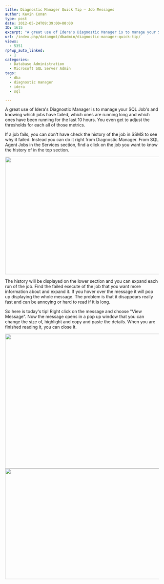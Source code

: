 ```yaml
---
title: Diagnostic Manager Quick Tip – Job Messages
author: Kevin Conan
type: post
date: 2012-05-24T09:39:00+00:00
ID: 1615
excerpt: "A great use of Idera's Diagnostic Manager is to manage your SQL Job's and knowing which jobs have failed, which ones are running long and which ones have been running for the last 10 hours.  You even get to adjust the thresholds for each all of those me&hellip;"
url: /index.php/datamgmt/dbadmin/diagnostic-manager-quick-tip/
views:
  - 5351
rp4wp_auto_linked:
  - 1
categories:
  - Database Administration
  - Microsoft SQL Server Admin
tags:
  - dba
  - diagnostic manager
  - idera
  - sql

---
```

A great use of Idera's Diagnostic Manager is to manage your SQL Job's and knowing which jobs have failed, which ones are running long and which ones have been running for the last 10 hours. You even get to adjust the thresholds for each all of those metrics.

If a job fails, you can don't have check the history of the job in SSMS to see why it failed. Instead you can do it right from Diagnostic Manager. From SQL Agent Jobs in the Services section, find a click on the job you want to know the history of in the top section.

<div class="image_block">
  <a href="https://lessthandot.z19.web.core.windows.net/wp-content/uploads/users/kconan/DMJobMessage1.jpg?mtime=1337826030"><img alt="" src="https://lessthandot.z19.web.core.windows.net/wp-content/uploads/users/kconan/DMJobMessage1.jpg?mtime=1337826030" width="1128" height="385" /></a>
</div>

The history will be displayed on the lower section and you can expand each run of the job. Find the failed execute of the job that you want more information about and expand it. If you hover over the message it will pop up displaying the whole message. The problem is that it disappears really fast and can be annoying or hard to read if it is long.

So here is today's tip! Right click on the message and choose "View Message". Now the message opens in a pop up window that you can change the size of, highlight and copy and paste the details. When you are finished reading it, you can close it.

<div class="image_block">
  <a href="https://lessthandot.z19.web.core.windows.net/wp-content/uploads/users/kconan/DMJobMessage2.jpg?mtime=1337826030"><img alt="" src="https://lessthandot.z19.web.core.windows.net/wp-content/uploads/users/kconan/DMJobMessage2.jpg?mtime=1337826030" width="905" height="441" /></a>
</div>

<div class="image_block">
  <a href="https://lessthandot.z19.web.core.windows.net/wp-content/uploads/users/kconan/DMJobMessage3.jpg?mtime=1337826031"><img alt="" src="https://lessthandot.z19.web.core.windows.net/wp-content/uploads/users/kconan/DMJobMessage3.jpg?mtime=1337826031" width="758" height="363" /></a>
</div>